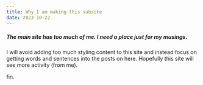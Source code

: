 ```yaml
---
title: Why I am making this subsite
date: 2023-10-22
---
```

##### The main site has too much of me. I need a place just for my musings.

I will avoid adding too much styling content to this site and instead focus on getting words and sentences into the posts on here.
Hopefully this site will see more activity (from me).






fin.
